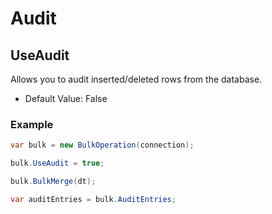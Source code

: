 # Audit

## UseAudit
Allows you to audit inserted/deleted rows from the database.

- Default Value: False

### Example
```csharp
var bulk = new BulkOperation(connection);

bulk.UseAudit = true;

bulk.BulkMerge(dt);

var auditEntries = bulk.AuditEntries;
```
